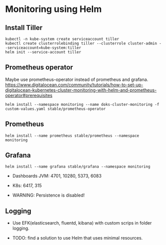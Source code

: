 # Monitoring using Helm

## Install Tiller

``` shell
kubectl -n kube-system create serviceaccount tiller
kubectl create clusterrolebinding tiller --clusterrole cluster-admin --serviceaccount=kube-system:tiller
helm init --service-account tiller
```

## Prometheus operator

Maybe use prometheus-operator instead of prometheus and grafana. <https://www.digitalocean.com/community/tutorials/how-to-set-up-digitalocean-kubernetes-cluster-monitoring-with-helm-and-prometheus-operator#prerequisites>

```shell
helm install --namespace monitoring --name doks-cluster-monitoring -f custom-values.yaml stable/prometheus-operator
```

## Prometheus

``` shell
helm install --name prometheus stable/prometheus --namespace monitoring
```

## Grafana

``` shell
helm install --name grafana stable/grafana --namespace monitoring
```

* Dashboards JVM: 4701, 10280, 5373, 6083
* K8s: 6417, 315

* WARNING: Persistence is disabled!

## Logging

* Use EFK(elasticsearch, fluentd, kibana) with custom scrips in folder logging.

* TODO: find a solution to use Helm that uses minimal resources.
